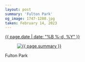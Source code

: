 ```yaml
---
layout: post
summary: 'Fulton Park'
og_image: 1747-1280.jpg
taken: February 14, 2023
---
```


<div class="post">
 <time>
  <a href="/1747">
   {{ page.date | date: "%B %-d, %Y" }}
  </a>
 </time>
 <a href="/1747">
  <figure data-taken="2/14/2023">
   <img alt="{{ page.summary }}" sizes="(min-width: 700px) 50vw, calc(100vw - 2rem)" src="{{ site.assets_url }}/1747-640.jpg" srcset="{{ site.assets_url }}/1747-320.jpg 320w, {{ site.assets_url }}/1747-640.jpg 640w, {{ site.assets_url }}/1747-960.jpg 960w, {{ site.assets_url }}/1747-1280.jpg 1280w"/>
  </figure>
 </a>
 <span>
  Fulton Park
 </span>
</div>
